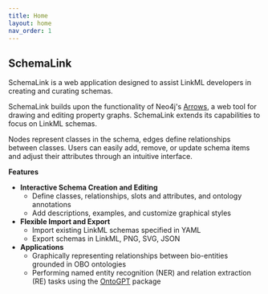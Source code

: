 ```yaml
---
title: Home
layout: home
nav_order: 1
---
```


## SchemaLink

SchemaLink is a web application designed to assist LinkML developers in creating and curating schemas.
<!--- ema: io commento per non perdere ciò che modifico, quando abbiamo una versione da pubblicare occurrerà un "repulisti" dei commenti
that we are currently developing to assist 
compliant to our model. This interface was
initially thought as a means for the specification of prompts for SPIRES.
However, the interface can be exploited independently of that for generating
LinkML schemas.
-->

SchemaLink builds upon the functionality of Neo4j's [Arrows](https://arrows.app/), a web tool for drawing and editing property graphs. SchemaLink extends its capabilities to focus on LinkML schemas.
<!---SchemaLink converts Arrows to a UML-like tool for drawing LinkML schemas from scratch and importing and editing existing
LinkML schemas specified in ``yaml``. Nodes correspond to classes and edges
represent relationships between them.
SchemaLink allows to create and edit classes, relationships, slots and attributes, ontology annotations, descriptions, examples, and customize the graphical style of the schema.
-->
Nodes represent classes in the schema, edges define relationships between classes.
Users can easily add, remove, or update schema items and adjust their attributes through an intuitive interface.

**Features**

- **Interactive Schema Creation and Editing**
  - Define classes, relationships, slots and attributes, and ontology annotations
  - Add descriptions, examples, and customize graphical styles
- **Flexible Import and Export**
  - Import existing LinkML schemas specified in YAML
  - Export schemas in LinkML, PNG, SVG, JSON
- **Applications**
  - Graphically representing relationships between bio-entities grounded in OBO ontologies
  - Performing named entity recognition (NER) and relation extraction (RE) tasks using the [OntoGPT](https://github.com/monarch-initiative/ontogpt) package
<!---
For the realization of SchemaLink, we decided to start from the
web app Arrows.
With Arrows, users can specify nodes and edges, assigning them
names, types, and additional properties. Moreover, it offers facilities for
loading graphs (locally or from cloud infrastructures), exporting in different
forms (PNG, SVG, JSON, Cypher), easily adding/removing/updating nodes, edges,
subgraphs, and their properties, and trivially changing the visual aspects of
the generated graph.
Even if the “visual quality” of the generated diagram
is worse than the one obtained by widely adopted UML-like tools, its simplicity
of use makes Arrows a very promising tool for sketching conceptual schemas.
-->
